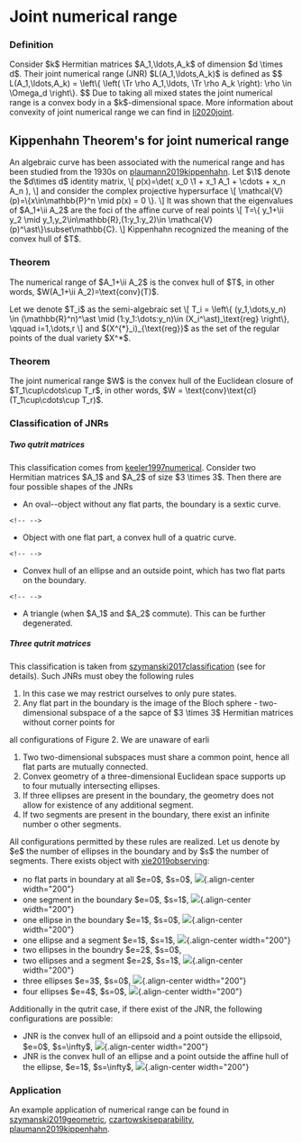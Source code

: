 Joint numerical range
=====================

### Definition

Consider \$k\$ Hermitian matrices \$A_1,\\ldots,A_k\$ of dimension \$d
\\times d\$. Their joint numerical range (JNR) \$L(A_1,\\ldots,A_k)\$ is
defined as \$\$ L(A_1,\\ldots,A_k) = \\left\\{ \\left( \\Tr \\rho
A_1,\\ldots, \\Tr \\rho A_k \\right): \\rho \\in \\Omega_d \\right\\}.
\$\$ Due to taking all mixed states the joint numerical range is a
convex body in a \$k\$-dimensional space. More information about
convexity of joint numerical range we can find in [li2020joint](@cite).

Kippenhahn Theorem\'s for joint numerical range
-----------------------------------------------

An algebraic curve has been associated with the numerical range and has
been studied from the 1930s on [plaumann2019kippenhahn](@cite). Let
\$\\1\$ denote the \$d\\times d\$ identity matrix, \\\[ p(x)=\\det( x_0
\\1 + x_1 A_1 + \\cdots + x_n A_n ), \\\] and consider the complex
projective hypersurface \\\[ \\mathcal{V}(p)=\\{x\\in\\mathbb{P}\^n
\\mid p(x) = 0 \\}. \\\] It was shown that the eigenvalues of \$A_1+\\ii
A_2\$ are the foci of the affine curve of real points \\\[ T=\\{
y_1+\\ii y_2 \\mid y_1,y_2\\in\\mathbb{R},(1:y_1:y_2)\\in
\\mathcal{V}(p)\^\\ast\\}\\subset\\mathbb{C}. \\\] Kippenhahn recognized
the meaning of the convex hull of \$T\$.

### Theorem

The numerical range of \$A_1+\\ii A_2\$ is the convex hull of \$T\$, in
other words, \$W(A_1+\\ii A_2)=\\text{conv}(T)\$.

Let we denote \$T_i\$ as the semi-algebraic set \\\[ T_i = \\left\\{
(y_1,\\dots,y_n) \\in (\\mathbb{R}\^n)\^\\ast \\mid
(1:y_1:\\dots:y_n)\\in (X_i\^\\ast)\_\\text{reg} \\right\\}, \\qquad
i=1,\\dots,r \\\] and \$(X\^{\*}\_i)\_{\\text{reg}}\$ as the set of the
regular points of the dual variety \$X\^\*\$.

### Theorem

The joint numerical range \$W\$ is the convex hull of the Euclidean
closure of \$T_1\\cup\\cdots\\cup T_r\$, in other words, \$W =
\\text{conv}\\text{cl}(T_1\\cup\\cdots\\cup T_r)\$.

### Classification of JNRs

##### Two qutrit matrices

This classification comes from [keeler1997numerical](@cite). Consider
two Hermitian matrices \$A_1\$ and \$A_2\$ of size \$3 \\times 3\$. Then
there are four possible shapes of the JNRs

-   An oval\--object without any flat parts, the boundary is a sextic
    curve.

```{=html}
<!-- -->
```
-   Object with one flat part, a convex hull of a quatric curve.

```{=html}
<!-- -->
```
-   Convex hull of an ellipse and an outside point, which has two flat
    parts on the boundary.

```{=html}
<!-- -->
```
-   A triangle (when \$A_1\$ and \$A_2\$ commute). This can be further
    degenerated.

##### Three qutrit matrices

This classification is taken from [szymanski2017classification](@cite)
(see for details). Such JNRs must obey the following rules

1.  In this case we may restrict ourselves to only pure states.
2.  Any flat part in the boundary is the image of the Bloch sphere -
    two-dimensional subspace of a the sapce of \$3 \\times 3\$ Hermitian
    matrices without corner points for

all configurations of Figure 2. We are unaware of earli

1.  Two two-dimensional subspaces must share a common point, hence all
    flat parts are mutually connected.
2.  Convex geometry of a three-dimensional Euclidean space supports up
    to four mutually intersecting ellipses.
3.  If three ellipses are present in the boundary, the geometry does not
    allow for existence of any additional segment.
4.  If two segments are present in the boundary, there exist an infinite
    number o other segments.

All configurations permitted by these rules are realized. Let us denote
by \$e\$ the number of ellipses in the boundary and by \$s\$ the number
of segments. There exists object with [xie2019observing](@cite):

-   no flat parts in boundary at all \$e=0\$, \$s=0\$,
    ![](/numerical-range/generalizations/img_5903.png){.align-center
    width="200"}
-   one segment in the boundary \$e=0\$, \$s=1\$,
    ![](/numerical-range/generalizations/img_5935.png){.align-center
    width="200"}
-   one ellipse in the boundary \$e=1\$, \$s=0\$,
    ![](/numerical-range/generalizations/img_5907.png){.align-center
    width="200"}
-   one ellipse and a segment \$e=1\$, \$s=1\$,
    ![](/numerical-range/generalizations/img_5914.png){.align-center
    width="200"}
-   two ellipses in the boundry \$e=2\$, \$s=0\$,
-   two ellipses and a segment \$e=2\$, \$s=1\$,
    ![](/numerical-range/generalizations/img_5968.png){.align-center
    width="200"}
-   three ellipses \$e=3\$, \$s=0\$,
    ![](/numerical-range/generalizations/img_5886.png){.align-center
    width="200"}
-   four ellipses \$e=4\$, \$s=0\$,
    ![](/numerical-range/generalizations/img_5957.png){.align-center
    width="200"}

Additionally in the qutrit case, if there exist of the JNR, the
following configurations are possible:

-   JNR is the convex hull of an ellipsoid and a point outside the
    ellipsoid, \$e=0\$, \$s=\\infty\$,
    ![](/numerical-range/generalizations/img_5944.png){.align-center
    width="200"}
-   JNR is the convex hull of an ellipse and a point outside the affine
    hull of the ellipse, \$e=1\$, \$s=\\infty\$,
    ![](/numerical-range/generalizations/img_5944bis.png){.align-center
    width="200"}

### Application

An example application of numerical range can be found in [szymanski2019geometric](@cite), [czartowskiseparability](@cite), [plaumann2019kippenhahn](@cite).
